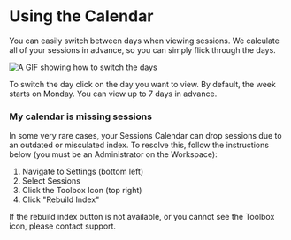 # Using the Calendar

You can easily switch between days when viewing sessions. We calculate all of your sessions in advance, so you can simply flick through the days.

![A GIF showing how to switch the days](/img/switch-days.gif)

To switch the day click on the day you want to view. By default, the week starts on Monday. You can view up to 7 days in advance.

### My calendar is missing sessions
In some very rare cases, your Sessions Calendar can drop sessions due to an outdated or misculated index. To resolve this, follow the instructions below (you must be an Administrator on the Workspace):

1. Navigate to Settings (bottom left)
2. Select Sessions
3. Click the Toolbox Icon (top right)
4. Click "Rebuild Index"

If the rebuild index button is not available, or you cannot see the Toolbox icon, please contact support.